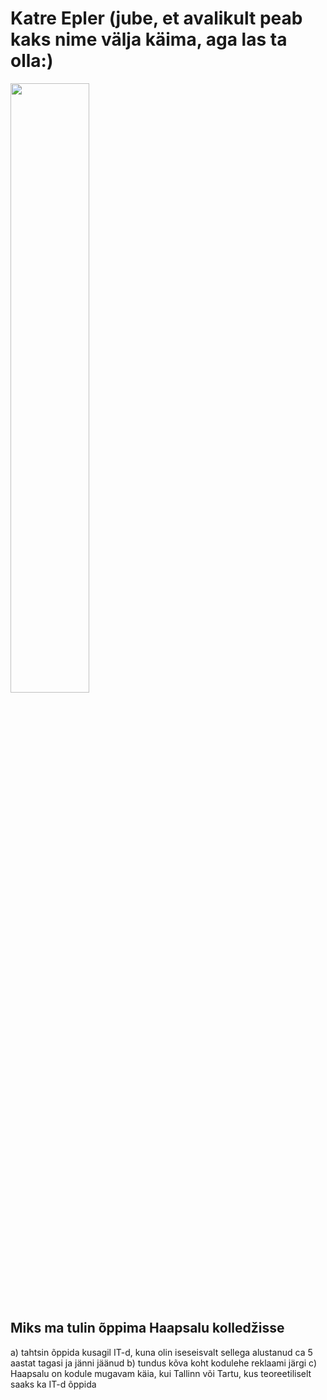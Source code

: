 # Katre Epler (jube, et avalikult peab kaks nime välja käima, aga las ta olla:)
<img src="DSC_0038.jpg" width="50%" and height="50%">

## Miks ma tulin õppima Haapsalu kolledžisse

a) tahtsin õppida kusagil IT-d, kuna olin iseseisvalt sellega alustanud ca 5 aastat tagasi ja jänni jäänud
b) tundus kõva koht kodulehe reklaami järgi
c) Haapsalu on kodule mugavam käia, kui Tallinn või Tartu, kus teoreetiliselt saaks ka IT-d õppida